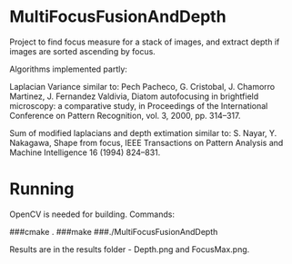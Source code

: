 # MultiFocusFusionAndDepth
Project to find focus measure for a stack of images, and extract depth if images are sorted ascending by focus.

Algorithms implemented partly:

Laplacian Variance similar to:
Pech Pacheco, G. Cristobal, J. Chamorro Martinez, J. Fernandez Valdivia, Diatom autofocusing in brightfield microscopy: a comparative study, in Proceedings of the International Conference on Pattern Recognition, vol. 3, 2000, pp. 314–317.

Sum of modified laplacians and depth extimation similar to:
S. Nayar, Y. Nakagawa, Shape from focus, IEEE Transactions on Pattern Analysis and Machine Intelligence 16 (1994) 824–831.

# Running
OpenCV is needed for building. Commands:

###cmake .
###make
###./MultiFocusFusionAndDepth

Results are in the results folder - Depth.png and FocusMax.png.

